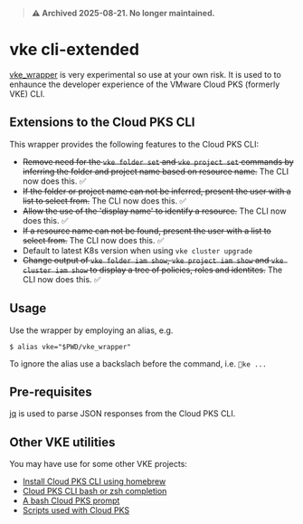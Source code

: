 > **⚠️ Archived 2025-08-21. No longer maintained.**

# vke cli-extended
[vke_wrapper](vke_wrapper) is very experimental so use at your own risk. It 
is used to to enhaunce the developer experience of the VMware Cloud PKS (formerly VKE) CLI. 

## Extensions to the Cloud PKS CLI
This wrapper provides the following features to the Cloud PKS CLI:
* ~~Remove need for the `vke folder set` and `vke project set` commands by inferring
  the folder and project name based on resource name.~~ The CLI now does this.
  :white_check_mark:
* ~~If the folder or project name can not be inferred, present the user with a list
  to select from.~~ The CLI now does this.
  :white_check_mark:
* ~~Allow the use of the 'display name' to identify a resource.~~ The CLI now does this.
  :white_check_mark:
* ~~If a resource name can not be found, present the user with a list to select from.~~ The CLI now does this.
  :white_check_mark:
* Default to latest K8s version when using `vke cluster upgrade`
* ~~Change output of `vke folder iam show`, `vke project iam show` and 
  `vke cluster iam show` to display a tree of policies, roles and identites.~~
  The CLI now does this. :white_check_mark:

## Usage
Use the wrapper by employing an alias, e.g.

    $ alias vke="$PWD/vke_wrapper"

To ignore the alias use a backslach before the command, i.e. `ke ...`

## Pre-requisites
[jq](https://stedolan.github.io/jq/download/) is used to parse JSON responses from the Cloud PKS CLI.

## Other VKE utilities
You may have use for some other VKE projects:
* [Install Cloud PKS CLI using homebrew](https://github.com/ali5ter/homebrew-vke-cli)
* [Cloud PKS CLI bash or zsh completion](https://github.com/ali5ter/vke-completion)
* [A bash Cloud PKS prompt](https://github.com/ali5ter/vke-prompt)
* [Scripts used with Cloud PKS](https://github.com/ali5ter/vmware_scripts/tree/master/vke)
